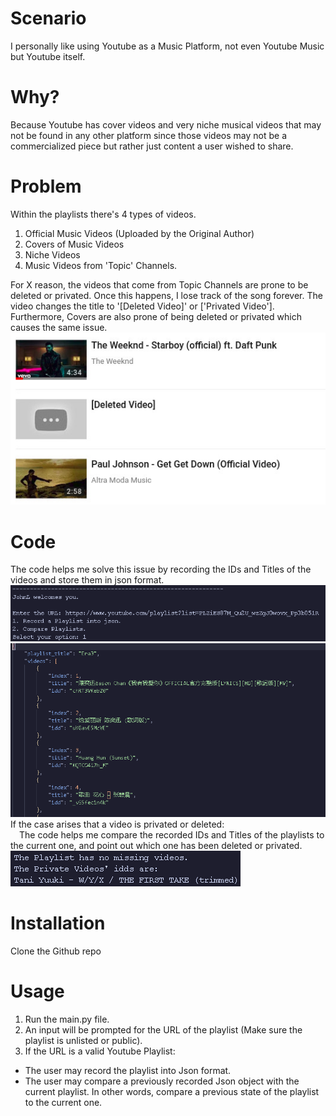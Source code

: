 # Scenario
I personally like using Youtube as a Music Platform, not even Youtube Music but Youtube itself. <br>
# Why?
Because Youtube has cover videos and very niche musical videos that may not be found in any other platform since those videos may not be a commercialized piece but rather just content
a user wished to share.

# Problem
Within the playlists there's 4 types of videos.
1. Official Music Videos (Uploaded by the Original Author)
2. Covers of Music Videos
3. Niche Videos
4. Music Videos from 'Topic' Channels.

For X reason, the videos that come from Topic Channels are prone to be deleted or privated. Once this happens, I lose track of the song forever. The video changes the title to '[Deleted Video]' or ['Privated Video'].<br>
Furthermore, Covers are also prone of being deleted or privated which causes the same issue.<br>
![alt text](deleted_video_example.jpg "Deleted Videos")

# Code
The code helps me solve this issue by recording the IDs and Titles of the videos and store them in json format.<br>
![alt text](record_playlist_example.png "recorded code")<br>
![alt text](recorded_json_example.png "json obj")<br>
If the case arises that a video is privated or deleted:<br>
&emsp;The code helps me compare the recorded IDs and Titles of the playlists to the current one, and point out which one has been deleted or privated.
![alt text](found_video.png "found match")<br>

# Installation
Clone the Github repo

# Usage
1. Run the main.py file.<br>
2. An input will be prompted for the URL of the playlist (Make sure the playlist is unlisted or public).<br>
3. If the URL is a valid Youtube Playlist:
- The user may record the playlist into Json format.
- The user may compare a previously recorded Json object with the current playlist. In other words, compare a previous state of the playlist to the current one.
